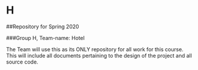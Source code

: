# H
##Repository for Spring 2020

###Group H, Team-name: Hotel

The Team will use this as its ONLY repository for all work for this course.  
This will include all documents pertaining to the design of the project and all   
source code. 
